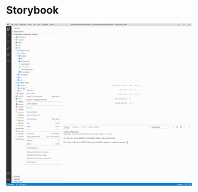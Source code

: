 # Storybook

<p>
    <a target="_blank" rel="noopener noreferrer" href="https://github.com/srlee309/vscode-domain-schematics-extension/blob/main/gifs/storybook.gif?raw=true">
        <img src="https://github.com/srlee309/vscode-domain-schematics-extension/blob/main/gifs/storybook.gif?raw=true" alt="Demo" style="max-width:100%;">
    </a>
</p>